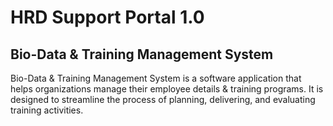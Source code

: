 # HRD Support Portal 1.0
## Bio-Data &amp; Training Management System
Bio-Data &amp; Training Management System is a software application that helps organizations manage their employee details &amp; training programs.  It is designed to streamline the process of planning, delivering, and evaluating training activities.
